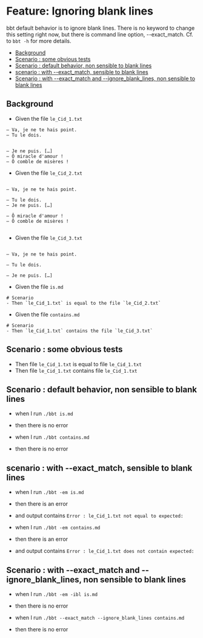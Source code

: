 <!-- omit from toc -->
# Feature: Ignoring blank lines

bbt default behavior is to ignore blank lines.
There is no keyword to change this setting right now, but there is command line option, --exact_match.
Cf. to `bbt -h` for more details.

- [Background](#background)
- [Scenario : some obvious tests](#scenario--some-obvious-tests)
- [Scenario : default behavior, non sensible to blank lines](#scenario--default-behavior-non-sensible-to-blank-lines)
- [scenario : with --exact\_match, sensible to blank lines](#scenario--with---exact_match-sensible-to-blank-lines)
- [Scenario : with --exact\_match and --ignore\_blank\_lines, non sensible to blank lines](#scenario--with---exact_match-and---ignore_blank_lines-non-sensible-to-blank-lines)

## Background
- Given the file `le_Cid_1.txt`
```  
– Va, je ne te hais point.
– Tu le dois.


– Je ne puis. […]
– Ô miracle d'amour !
– Ô comble de misères !

```  

- Given the file `le_Cid_2.txt` 
```  

– Va, je ne te hais point.

– Tu le dois.
– Je ne puis. […]

– Ô miracle d'amour !
– Ô comble de misères !


```  

- Given the file `le_Cid_3.txt` 
```  

– Va, je ne te hais point.

– Tu le dois.

– Je ne puis. […]
```

- Given the file `is.md`
~~~
# Scenario
- Then `le_Cid_1.txt` is equal to the file `le_Cid_2.txt`
~~~

- Given the file `contains.md`
~~~
# Scenario
- Then `le_Cid_1.txt` contains the file `le_Cid_3.txt`
~~~

## Scenario : some obvious tests
- Then file `le_Cid_1.txt` is equal to file `le_Cid_1.txt`
- Then file `le_Cid_1.txt` contains file `le_Cid_1.txt`

## Scenario : default behavior, non sensible to blank lines
- when I run `./bbt is.md`
- then there is no error 

- when I run `./bbt contains.md`
- then there is no error 

## scenario : with --exact_match, sensible to blank lines
- when I run `./bbt -em is.md`
- then there is an error 
- and output contains `Error : le_Cid_1.txt not equal to expected:`

- when I run `./bbt -em contains.md`
- then there is an error 
- and output contains `Error : le_Cid_1.txt does not contain expected:`
  
## Scenario : with --exact_match and --ignore_blank_lines, non sensible to blank lines
- when I run `./bbt -em -ibl is.md`
- then there is no error 

- when I run `./bbt --exact_match --ignore_blank_lines contains.md`
- then there is no error 



